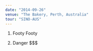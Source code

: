 ```yaml
---
date: "2014-09-26"
venue: "The Bakery, Perth, Australia"
tour: "SINO-AUS"
---
```



 1. Footy Footy

 2. Danger $$$


